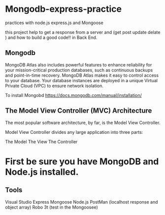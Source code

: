 # Mongodb-express-practice
practices with node.js express.js and Mongoose 

this project help to get a response from a server and (get post update delate )
and how to build a good code!! in Back End.

## Mongodb
MongoDB Atlas also includes powerful features to enhance reliability for your mission-critical production databases, such as continuous backups and point-in-time recovery.
MongoDB Atlas makes it easy to control access to your database. Your database instances are deployed in a unique Virtual Private Cloud (VPC) to ensure network isolation.

To install Mongobd
https://docs.mongodb.com/manual/installation/

## The Model View Controller (MVC) Architecture
The most popular software architecture, by far, is the Model View Controller.

Model View Controller divides any large application into three parts:

The Model
The View
The Controller

# First be sure you have MongoDB and Node.js installed.

## Tools
Visual Studio
Express
Mongoose
Node.js
PostMan (localhost response and object array)
Robo 3t (test in the Mongoosee)
